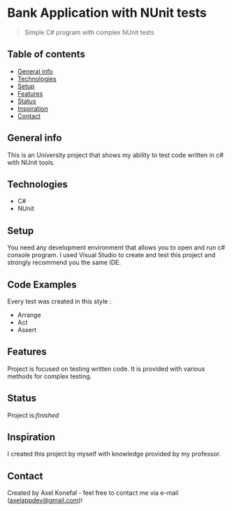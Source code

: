 # Bank Application with NUnit tests
> Simple C# program with complex NUnit tests

## Table of contents
* [General info](#general-info)
* [Technologies](#technologies)
* [Setup](#setup)
* [Features](#features)
* [Status](#status)
* [Inspiration](#inspiration)
* [Contact](#contact)

## General info
This is an University project that shows my ability to test code written in c# with NUnit tools.


## Technologies
* C#
* NUnit

## Setup
You need any development environment that allows you to open and run c# console program. I used Visual Studio to create and test this project and strongly recommend you the same IDE.

## Code Examples
Every test was created in this style :
* Arrange
* Act
* Assert

## Features
Project is focused on testing written code. It is provided with various methods for complex testing.

## Status
Project is:_finished_

## Inspiration
I created this project by myself with knowledge provided by my professor.

## Contact
Created by Axel Konefał - feel free to contact me via e-mail (axelappdev@gmail.com)!
